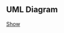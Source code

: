 ## UML Diagram
<a href="https://lucid.app/lucidchart/dde2305f-a4c5-4b6b-bd41-26b90fa5de92/edit?page=HWEp-vi-RSFO&invitationId=inv_8373cfa4-3da2-412b-903b-39ddff585d22#"> 
Show
</a>

